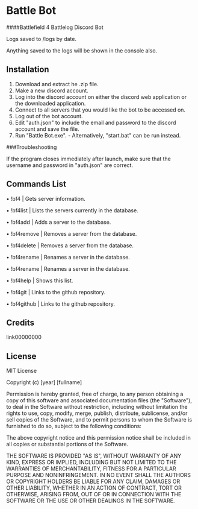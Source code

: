 # Battle Bot
####Battlefield 4 Battlelog Discord Bot

Logs saved to /logs by date.

Anything saved to the logs will be shown in the console also.

## Installation

1. Download and extract he .zip file.
2. Make a new discord account.
3. Log into the discord account on either the discord web application or the downloaded application.
4. Connect to all servers that you would like the bot to be accessed on.
5. Log out of the bot account.
6. Edit "auth.json" to include the email and password to the discord account and save the file.
7. Run "Battle Bot.exe". - Alternatively, "start.bat" can be run instead.

###Troubleshooting

If the program closes immediately after launch, make sure that the username and password in "auth.json" are correct.

## Commands List
  • !bf4 <server name> | Gets server information.

  • !bf4list | Lists the servers currently in the database.

  • !bf4add <server name> <server url> | Adds a server to the database.

  • !bf4remove <server name> | Removes a server from the database.

  • !bf4delete <server name> | Removes a server from the database.

  • !bf4rename <server name> <new name> | Renames a server in the database.

  • !bf4rename <server name> <new name> | Renames a server in the database.

  • !bf4help | Shows this list.

  • !bf4git | Links to the github repository.

  • !bf4github | Links to the github repository.

## Credits
link00000000

## License
MIT License

Copyright (c) [year] [fullname]

Permission is hereby granted, free of charge, to any person obtaining a copy
of this software and associated documentation files (the "Software"), to deal
in the Software without restriction, including without limitation the rights
to use, copy, modify, merge, publish, distribute, sublicense, and/or sell
copies of the Software, and to permit persons to whom the Software is
furnished to do so, subject to the following conditions:

The above copyright notice and this permission notice shall be included in all
copies or substantial portions of the Software.

THE SOFTWARE IS PROVIDED "AS IS", WITHOUT WARRANTY OF ANY KIND, EXPRESS OR
IMPLIED, INCLUDING BUT NOT LIMITED TO THE WARRANTIES OF MERCHANTABILITY,
FITNESS FOR A PARTICULAR PURPOSE AND NONINFRINGEMENT. IN NO EVENT SHALL THE
AUTHORS OR COPYRIGHT HOLDERS BE LIABLE FOR ANY CLAIM, DAMAGES OR OTHER
LIABILITY, WHETHER IN AN ACTION OF CONTRACT, TORT OR OTHERWISE, ARISING FROM,
OUT OF OR IN CONNECTION WITH THE SOFTWARE OR THE USE OR OTHER DEALINGS IN THE
SOFTWARE.
